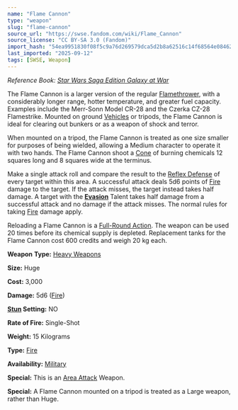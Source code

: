 ```yaml
---
name: "Flame Cannon"
type: "weapon"
slug: "flame-cannon"
source_url: "https://swse.fandom.com/wiki/Flame_Cannon"
source_license: "CC BY-SA 3.0 (Fandom)"
import_hash: "54ea9951830f08f5c9a76d269579dca5d2b8a62516c14f68564e08462cc2a39f"
last_imported: "2025-09-12"
tags: [SWSE, Weapon]
---
```

*Reference Book: [Star Wars Saga Edition Galaxy at War](https://swse.fandom.com/wiki/Star_Wars_Saga_Edition_Galaxy_at_War)*

The Flame Cannon is a larger version of the regular [Flamethrower](https://swse.fandom.com/wiki/Flamethrower), with a considerably longer range, hotter temperature, and greater fuel capacity. Examples include the Merr-Sonn Model CR-28 and the Czerka CZ-28 Flamestrike. Mounted on ground [Vehicles](https://swse.fandom.com/wiki/Vehicles) or tripods, the Flame Cannon is ideal for clearing out bunkers or as a weapon of shock and terror.

When mounted on a tripod, the Flame Cannon is treated as one size smaller for purposes of being wielded, allowing a Medium character to operate it with two hands. The Flame Cannon shoot a [Cone](https://swse.fandom.com/wiki/Cone) of burning chemicals 12 squares long and 8 squares wide at the terminus.

Make a single attack roll and compare the result to the [Reflex Defense](https://swse.fandom.com/wiki/Reflex_Defense) of every target within this area. A successful attack deals 5d6 points of [Fire](https://swse.fandom.com/wiki/Fire) damage to the target. If the attack misses, the target instead takes half damage. A target with the **[Evasion](https://swse.fandom.com/wiki/Evasion)** Talent takes half damage from a successful attack and no damage if the attack misses. The normal rules for taking [Fire](https://swse.fandom.com/wiki/Fire) damage apply.

Reloading a Flame Cannon is a [Full-Round Action](https://swse.fandom.com/wiki/Full-Round_Action). The weapon can be used 20 times before its chemical supply is depleted. Replacement tanks for the Flame Cannon cost 600 credits and weigh 20 kg each.

**Weapon** **Type:** [Heavy Weapons](https://swse.fandom.com/wiki/Heavy_Weapons)

**Size:** Huge

**Cost:** 3,000

**Damage:** 5d6 ([Fire](https://swse.fandom.com/wiki/Fire))

**[Stun](https://swse.fandom.com/wiki/Stun) Setting:** NO

**Rate of Fire:** Single-Shot

**Weight:** 15 Kilograms

**Type:** [Fire](https://swse.fandom.com/wiki/Fire)

**Availability:** [Military](https://swse.fandom.com/wiki/Military)

**Special:** This is an [Area Attack](https://swse.fandom.com/wiki/Area_Attack) Weapon.

**Special:** A Flame Cannon mounted on a tripod is treated as a Large weapon, rather than Huge.